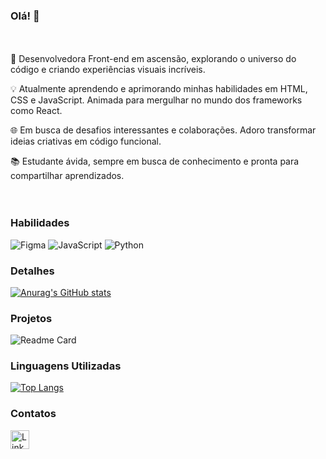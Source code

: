 ### Olá! 👋

<br><br>
🚀 Desenvolvedora Front-end em ascensão, explorando o universo do código e criando experiências visuais incríveis.

💡 Atualmente aprendendo e aprimorando minhas habilidades em HTML, CSS e JavaScript. Animada para mergulhar no mundo dos frameworks como React.

🌐 Em busca de desafios interessantes e colaborações. Adoro transformar ideias criativas em código funcional.

📚 Estudante ávida, sempre em busca de conhecimento e pronta para compartilhar aprendizados.
<br><br><br>

### Habilidades

![Figma](https://img.shields.io/badge/Figma-F24E1E?style=for-the-badge&logo=figma&logoColor=white)
![JavaScript](https://img.shields.io/badge/JavaScript-323330?style=for-the-badge&logo=javascript&logoColor=F7DF1E)
![Python](https://img.shields.io/badge/Python-FFD43B?style=for-the-badge&logo=python&logoColor=blue)
### Detalhes
[![Anurag's GitHub stats](https://github-readme-stats.vercel.app/api?username=analoosena&show_icons=true&theme=gruvbox)]([https://github.com/anuraghazra/github-readme-stats](https://github.com/analoosena/GoTrip_site))

### Projetos
![Readme Card](https://github-readme-stats.vercel.app/api/pin/?username=analoosena&repo=GoTrip_site&theme=gruvbox)

### Linguagens Utilizadas
[![Top Langs](https://github-readme-stats.vercel.app/api/top-langs/?username=analoosena&theme=gruvbox)](https://github.com/anuraghazra/github-readme-stats)

### Contatos

[<img src='https://img.shields.io/badge/LinkedIn-0077B5?style=for-the-badge&logo=linkedin&logoColor=white' alt='Linkedin' height='30'>](https://www.linkedin.com/in/ana-lu%C3%ADza-coelho-sena-85911114b/)


